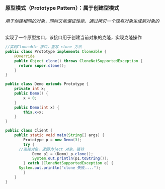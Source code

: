 ### 原型模式（Prototype Pattern）：属于创建型模式

###### 用于创建相同的对象，同时又能保证性能，通过拷贝一个现有对象生成新对象的

实现了一个原型接口，该接口用于创建当前对象的克隆，实现克隆操作

```java
//实现Cloneable 接口，重写 clone 方法
public class Prototype implements Cloneable {
    @Override
    public Object clone() throws CloneNotSupportedException {
      return super.clone();
    }
}

public class Demo extends Prototype {
	private int x;
	public Demo() {
		x = 0;
	}
	public Demo(int x) {
		this.x=x;
	}
}

public class Client {
	public static void main(String[] args) {
		Prototype p = new Demo(3);
		try { 
      //克隆对象，返回Object 对象，强转
			Demo p1 = (Demo) p.clone();
			System.out.println(p1.toString());
		} catch (CloneNotSupportedException e) {
      System.out.println("clone 失败....");
 		}
	}
}
```